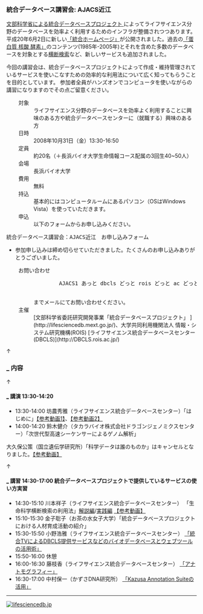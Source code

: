 ###  統合データベース講習会: AJACS近江  

[文部科学省による統合データベースプロジェクト ](http://lifesciencedb.mext.go.jp/)によってライフサイエンス分野のデータベースを効率よく利用するためのインフラが整備されつつあります。
平成20年6月2日に新しい[「統合ホームページ」](http://lifesciencedb.jp/)が公開されました。過去の[「蛋白質 核酸 酵素」](http://www.kyoritsu-pub.co.jp/pne/)のコンテンツ(1985年-2005年)とそれを含めた多数のデータベースを対象とする[横断検索](http://lifesciencedb.jp/dbsearch/)など、新しいサービスも追加されました。

今回の講習会は、統合データベースプロジェクトによって作成・維持管理されているサービスを使いこなすための効率的な利用法について広く知ってもらうことを目的としています。
参加者全員がハンズオンでコンピュータを使いながらの講習になりますのでその点ご留意ください。

<dl class="list1" style="padding-left:16px;margin-left:16px">
    <dt>対象</dt>
    <dd>ライフサイエンス分野のデータベースを効率よく利用することに興味のある方や統合データベースセンターに（就職する）興味のある方</dd>
    <dt>日時</dt>
    <dd>2008年10月31日（金）13:30-16:50</dd>
    <dt>定員</dt>
    <dd>約20名（＋長浜バイオ大学生命情報コース配属の3回生40~50人）</dd>
    <dt>会場</dt>
    <dd>長浜バイオ大学</dd>
    <dt>費用</dt>
    <dd>無料</dd>
    <dt>持込</dt>
    <dd>基本的にはコンピュータルームにあるパソコン（OSはWindows Vista）を使っていただきます。</dd>
    <dt>申込</dt>
    <dd>以下のフォームからお申し込みください。</dd>
</dl>

<pre>
統合データベース講習会：AJACS近江　お申し込みフォーム
</pre>

* 参加申し込みは締め切らせていただきました。たくさんのお申し込みありがとうございました。

<dl class="list1" style="padding-left:16px;margin-left:16px">
    <dt>お問い合わせ</dt>
    <dd>
        <pre>
        AJACS1 あっと dbcls どっと rois どっと ac どっと jp
        </pre>
        までメールにてお問い合わせください。
    </dd>
    <dt>主催</dt>
    <dd>[文部科学省委託研究開発事業「統合データベースプロジェクト」 ](http://lifesciencedb.mext.go.jp/)、大学共同利用機関法人 情報・システム研究機構(ROIS) [ライフサイエンス統合データベースセンター(DBCLS)](http://DBCLS.rois.ac.jp/)</dd>
</dl>

<div class="jumpmenu">↑</div>

### [_](http://MotDB.DBCLS.jp/?AJACS6#f0b3e7bb "f0b3e7bb") 内容  

<div class="jumpmenu">↑</div>

#### [_](http://MotDB.DBCLS.jp/?AJACS6#c2bd7e9b "c2bd7e9b") 講演 13:30-14:20  

* 13:30-14:00 坊農秀雅（ライフサイエンス統合データベースセンター）「はじめに」[【参考動画1】](http://togotv.dbcls.jp/20080729.html)、[【参考動画2】](http://togotv.dbcls.jp/20080730.html)
* 14:00-14:20 鈴木健介（タカラバイオ株式会社ドラゴンジェノミクスセンター）「次世代型高速シーケンサーによるゲノム解析」

大久保公策（国立遺伝学研究所）「科学データは誰のものか」はキャンセルとなりました。[【参考動画】](http://togotv.dbcls.jp/20081031.html#p01)

<div class="jumpmenu">↑</div>

#### [_](http://MotDB.DBCLS.jp/?AJACS6#w593027b "w593027b") 講習 14:30-17:00 統合データベースプロジェクトで提供しているサービスの使い方実習  

* 14:30-15:10 川本祥子（ライフサイエンス統合データベースセンター） 「生命科学横断検索の利用法」[解説編](http://MotDB.DBCLS.jp/?AJACS6%2Fskmt "AJACS6/skmt (3530d)")/[実践編](http://MotDB.DBCLS.jp/?AJACS6%2Fthecla "AJACS6/thecla (3530d)")  [【参考動画】](http://togotv.dbcls.jp/20080731.html)
* 15:10-15:30 金子聡子（お茶の水女子大学）「統合データベースプロジェクトにおける人材育成活動の紹介」
* 15:30-15:50 小野浩雅（ライフサイエンス統合データベースセンター） [「統合TVによるDBCLS提供サービスなどのバイオデータベースとウェブツールの活用術」](http://MotDB.DBCLS.jp/?AJACS6%2Fhono "AJACS6/hono (3530d)")
* 15:50-16:00 休憩
* 16:00-16:30 藤枝香（ライフサイエンス統合データベースセンター） [「アナトモグラフィー」](http://MotDB.DBCLS.jp/?AJACS6%2Ffujieda "AJACS6/fujieda (3531d)")
* 16:30-17:00 中村保一（かずさDNA研究所） [「Kazusa Annotation Suiteの活用」](http://MotDB.DBCLS.jp/?AJACS6%2Fyn "AJACS6/yn (3530d)")

---

[![lifesciencedb.jp](http://dbcls.rois.ac.jp/img/lsdb.gif "lifesciencedb.jp")](http://lifesciencedb.jp/)
